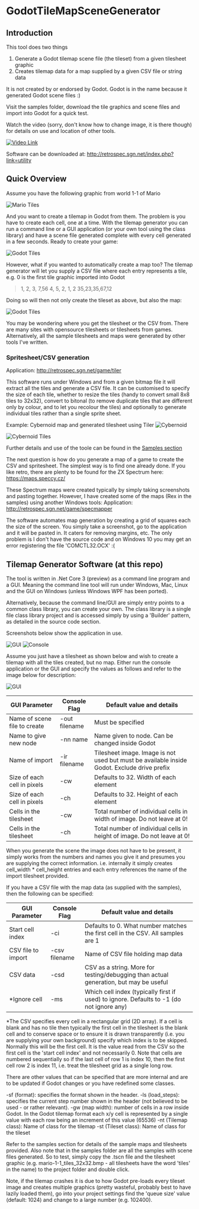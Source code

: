 # GodotTileMapSceneGenerator

## Introduction
This tool does two things
1. Generate a Godot tilemap scene file (the tileset) from a given tilesheet graphic
2. Creates tilemap data for a map supplied by a given CSV file or string data

It is not created by or endorsed by Godot. Godot is in the name because it generated Godot scene files :)

Visit the samples folder, download the tile graphics and scene files and import into Godot for a quick test. 

Watch the video (sorry, don't know how to change image, it is there though) for details on use and location of other tools.

[![Video Link](http://img.youtube.com/vi/0TMO8uQr1kU/0.jpg)](http://www.youtube.com/watch?v=0TMO8uQr1kU "Tilemap and Tilesheet Generator for Godot")

Software can be downloaded at: 
http://retrospec.sgn.net/index.php?link=utility


## Quick Overview
Assume you have the following graphic from world 1-1 of Mario

![Mario Tiles](samples/mario-1-1_tiles_32x32.bmp)

And you want to create a tilemap in Godot from them. The problem is you have to create each cell, one at a time. With the tilemap generator you can run a command line or a GUI application (or your own tool using the class library) and have a scene file generated complete with every cell generated in a few seconds. Ready to create your game:

![Godot Tiles](screenshot1.png)

However, what if you wanted to automatically create a map too? The tilemap generator will let you supply a CSV file where each entry represents a tile, e.g. 0 is the first tile graphic imported into Godot

<blockquote>
 1, 2, 3, 7,56
 4, 5, 2, 1, 2
35,23,35,67,12
</blockquote>

Doing so will then not only create the tileset as above, but also the map:

![Godot Tiles](screenshot2.png)

You may be wondering where you get the tilesheet or the CSV from. There are many sites with opensource tilesheets or tilesheets from games. Alternatively, all the sample tilesheets and maps were generated by other tools I've written.

### Spritesheet/CSV generation
Application: http://retrospec.sgn.net/game/tiler

This software runs under Windows and from a given bitmap file it will extract all the tiles and generate a CSV file. It can be customised to specify the size of each tile, whether to resize the tiles (handy to convert small 8x8 tiles to 32x32), convert to bitonal (to remove duplicate tiles that are different only by colour, and to let you recolour the tiles) and optionally to generate individual tiles rather than a single sprite sheet.

Example: Cybernoid map and generated tilesheet using Tiler
![Cybernoid](samples/cybernoid_level2_map.bmp)

![Cybernoid Tiles](samples/cybernoid_level2_tiles_32x32.bmp)

Further details and use of the toole can be found in the [Samples section](samples/README.md)

The next question is how do you generate a map of a game to create the CSV and spritesheet. The simplest way is to find one already done. If you like retro, there are plenty to be found for the ZX Spectrum here: https://maps.speccy.cz/

These Spectrum maps were created typically by simply taking screenshots and pasting together. However, I have created some of the maps (Rex in the samples) using another Windows tools:
Application: http://retrospec.sgn.net/game/specmapper

The software automates map generation by creating a grid of squares each the size of the screen. You simply take a screenshot, go to the application and it will be pasted in. It caters for removing margins, etc. The only problem is I don't have the source code and on Windows 10 you may get an error registering the file 'COMCTL32.OCX' :(

## Tilemap Generator Software (at this repo)
The tool is written in .Net Core 3 (preview) as a command line program and a GUI. Meaning the command line tool will run under Windows, Mac, Linux and the GUI on Windows (unless Windows WPF has been ported). 

Alternatively, because the command line/GUI are simply entry points to a common class library, you can create your own. The class library is a single file class library project and is accessed simply by using a 'Builder' pattern, as detailed in the source code section.

Screenshots below show the application in use.

![GUI](screenshot3.png)
![Console](screenshot4.png)

Assume you just have a tilesheet as shown below and wish to create a tilemap with all the tiles created, but no map. Either run the console application or the GUI and specify the values as follows and refer to the image below for description:

![GUI](tileoverview.png)

| GUI Parameter           | Console Flag  | Default value and details |
| -------------| -----| ----------------- |
| Name of scene file to create | -out filename | Must be specified |
| Name to give new node | -nn name | Name given to node. Can be changed inside Godot |
| Name of import | -ir filename | Tilesheet image. Image is not used but must be available inside Godot. Exclude drive prefix |
| Size of each cell in pixels | -cw <int> | Defaults to 32. Width of each element |
| Size of each cell in pixels | -ch <int> | Defaults to 32. Height of each element |
| Cells in the tilesheet | -cw <int> | Total number of individual cells in width of image. Do not leave at 0! |
| Cells in the tilesheet | -ch <int> | Total number of individual cells in height of image. Do not leave at 0! |

When you generate the scene the image does not have to be present, it simply works from the numbers and names you give it and presumes you are supplying the correct information. i.e. internally it simply creates cell_width * cell_height entries and each entry references the name of the import tilesheet provided. 

If you have a CSV file with the map data (as supplied with the samples), then the following can be specified:

| GUI Parameter           | Console Flag  | Default value and details |
| -------------| -----| ----------------- |
| Start cell index | -ci <int> | Defaults to 0. What number matches the first cell in the CSV. All samples are 1 |
| CSV file to import | -csv filename | Name of CSV file holding map data |
| CSV data | -csd <string> | CSV as a string. More for testing/debugging than actual generation, but may be useful |
| *Ignore cell | -ms <int> | Which cell index (typically first if used) to ignore. Defaults to -1 (do not ignore any) |

*The CSV specifies every cell in a rectangular grid (2D array). If a cell is blank and has no tile then typically the first cell in the tilesheet is the blank cell and to conserve space or to ensure it is drawn transparently (i.e. you are supplying your own background) specify which index is to be skipped. Normally this will be the first cell. It is the value read from the CSV so the first cell is the 'start cell index' and not necessarily 0. Note that cells are numbered sequentially so if the last cell of row 1 is index 10, then the first cell row 2 is index 11, i.e. treat the tilesheet grid as a single long row.

There are other values that can be specified that are more internal and are to be updated if Godot changes or you have redefined some classes.

-sf (format): specifies the format shown in the header.
-ls (load_steps): specifies the current step number shown in the header (not believed to be used - or rather relevant).
-gw (map width): number of cells in a row inside Godot. In the Godot tilemap format each x/y cell is represented by a single value with each row being an increment of this value (65536)
-nt (Tilemap class): Name of class for the tilemap
-st (Tileset class): Name of class for the tileset

Refer to the samples section for details of the sample maps and tilesheets provided. Also note that in the samples folder are all the samples with scene files generated. So to test, simply copy the .tscn file and the tilesheet graphic (e.g. mario-1-1_tiles_32x32.bmp - all tilesheets have the word 'tiles' in the name) to the project folder and double click.

Note, if the tilemap crashes it is due to how Godot pre-loads every tileset image and creates multiple graphics (pretty wasteful, probably best to have lazily loaded them), go into your project settings find the 'queue size' value (default: 1024) and change to a large number (e.g. 102400).
